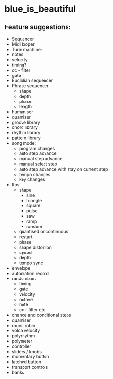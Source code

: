 # blue_is_beautiful

## Feature suggestions:

- Sequencer
- Midi looper
- Turin machine:
 - notes
 - velocity
 - timing?
 - cc - filter
 - gate
- Euclidian sequencer
- Phrase sequencer
  - shape
  - depth
  - phase
  - length
- humaniser
- quantiser
- groove library
- chord library
- rhythm library
- pattern library
- song mode:
    - program changes
    - auto step advance
    - manual step advance
    - manual select step
    - auto step advance with stay on current step
    - tempo changes
    - key changes
- lfos
  - shape
    - sine
    - triangle
    - square
    - pulse
    - saw
    - ramp
    - random
  - quantised or continuous
  - restart
  - phase
  - shape distortion
  - speed
  - depth
  - tempo sync
- envelope
- automation record
- randomiser:
    - timing
    - gate
    - velocity
    - octave
    - note
    - cc - filter etc
- chance and conditional steps
- quantiser
- round robin
- volca velocity
- polyrhythm
- polymeter
- controller
 - sliders / knobs
 - momentary button
 - latched button
 - transport controls
 - banks